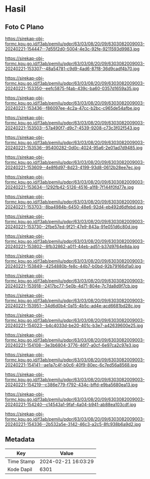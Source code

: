 # Hasil

## Foto C Plano

https://sirekap-obj-formc.kpu.go.id/f3ab/pemilu/pdpr/63/03/08/20/09/6303082009003-20240221-154447--7d55f2d0-5004-4e3c-92fe-9211593d9983.jpg

https://sirekap-obj-formc.kpu.go.id/f3ab/pemilu/pdpr/63/03/08/20/09/6303082009003-20240221-153307--48a54781-c9d9-4ad6-87f8-36d9cadf4b70.jpg

https://sirekap-obj-formc.kpu.go.id/f3ab/pemilu/pdpr/63/03/08/20/09/6303082009003-20240221-153350--eefc5875-f4ab-439c-ba60-0357d1659a35.jpg

https://sirekap-obj-formc.kpu.go.id/f3ab/pemilu/pdpr/63/03/08/20/09/6303082009003-20240221-153436--f86097ee-4c2a-47cc-b2bc-c965de54afbe.jpg

https://sirekap-obj-formc.kpu.go.id/f3ab/pemilu/pdpr/63/03/08/20/09/6303082009003-20240221-153503--57a490f7-d9c7-4539-9208-c73c3f02f543.jpg

https://sirekap-obj-formc.kpu.go.id/f3ab/pemilu/pdpr/63/03/08/20/09/6303082009003-20240221-153536--95400282-0d0c-4024-95a6-2e01ad7d9485.jpg

https://sirekap-obj-formc.kpu.go.id/f3ab/pemilu/pdpr/63/03/08/20/09/6303082009003-20240221-153609--4e8f6d97-8d23-4199-93d8-0612b28ee7ec.jpg

https://sirekap-obj-formc.kpu.go.id/f3ab/pemilu/pdpr/63/03/08/20/09/6303082009003-20240221-153634--1292fb42-5126-4516-a1f8-7f144f0fd77e.jpg

https://sirekap-obj-formc.kpu.go.id/f3ab/pemilu/pdpr/63/03/08/20/09/6303082009003-20240221-153703--8ba4984b-6450-48e6-92d4-eb492d6dfebd.jpg

https://sirekap-obj-formc.kpu.go.id/f3ab/pemilu/pdpr/63/03/08/20/09/6303082009003-20240221-153730--2fbe57ed-9f21-47e9-843a-91e051d6c80d.jpg

https://sirekap-obj-formc.kpu.go.id/f3ab/pemilu/pdpr/63/03/08/20/09/6303082009003-20240221-153802--8fb32862-a011-44eb-ad51-b37d9764e8da.jpg

https://sirekap-obj-formc.kpu.go.id/f3ab/pemilu/pdpr/63/03/08/20/09/6303082009003-20240221-153849--4254880b-fe8c-44b7-b0bd-92b79166d1a0.jpg

https://sirekap-obj-formc.kpu.go.id/f3ab/pemilu/pdpr/63/03/08/20/09/6303082009003-20240221-153918--2417bc77-5e0b-4d71-804e-7c7da8d9f7cb.jpg

https://sirekap-obj-formc.kpu.go.id/f3ab/pemilu/pdpr/63/03/08/20/09/6303082009003-20240221-153951--34d6d0b4-0a15-4b5c-ad4e-acd6681bd28c.jpg

https://sirekap-obj-formc.kpu.go.id/f3ab/pemilu/pdpr/63/03/08/20/09/6303082009003-20240221-154023--b4c4033d-be20-401c-b3e7-a42639600e25.jpg

https://sirekap-obj-formc.kpu.go.id/f3ab/pemilu/pdpr/63/03/08/20/09/6303082009003-20240221-154108--3e3b6804-3776-46f7-a0cf-6e97ca2c97e3.jpg

https://sirekap-obj-formc.kpu.go.id/f3ab/pemilu/pdpr/63/03/08/20/09/6303082009003-20240221-154141--ae1a7c4f-b0c6-40f9-80ec-6c7ed56a8568.jpg

https://sirekap-obj-formc.kpu.go.id/f3ab/pemilu/pdpr/63/03/08/20/09/6303082009003-20240221-154219--c386e779-f792-434c-bffd-e9ba5680ea13.jpg

https://sirekap-obj-formc.kpu.go.id/f3ab/pemilu/pdpr/63/03/08/20/09/6303082009003-20240221-154240--c14543a1-9faf-4a04-b941-ab88ea103cdf.jpg

https://sirekap-obj-formc.kpu.go.id/f3ab/pemilu/pdpr/63/03/08/20/09/6303082009003-20240221-154336--2b532a5e-3142-46c3-a2c5-8fc938b6a9d2.jpg


## Metadata

| Key        | Value               |
| ---------- | ------------------- |
| Time Stamp | 2024-02-21 16:03:29 |
| Kode Dapil | 6301                |



